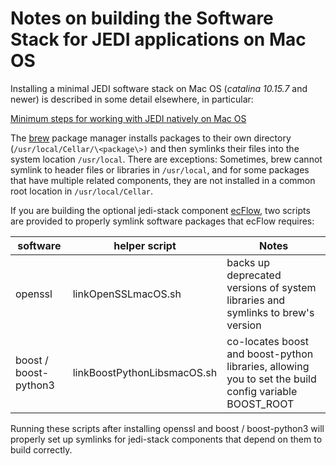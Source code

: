 # Notes on building the Software Stack for JEDI applications on Mac OS

Installing a minimal JEDI software stack on Mac OS (*catalina 10.15.7* and newer) is described in some detail elsewhere, in particular:

[Minimum steps for working with JEDI natively on Mac OS](https://github.com/JCSDA-internal/jedi-docs/blob/develop/howto/macos/minimum.md)

The [brew](https://brew.sh) package manager installs packages to their own directory (`/usr/local/Cellar/\<package\>)` and then symlinks their files into the system location `/usr/local`. There are exceptions: Sometimes, brew cannot symlink to header files or libraries in `/usr/local`, and for some packages that have multiple related components, they are not installed in a common root location in `/usr/local/Cellar`.

If you are building the optional jedi-stack component [ecFlow](https://confluence.ecmwf.int/display/ECFLOW/ecflow+home), two scripts are provided to properly symlink software packages that ecFlow requires:

| software  | helper script | Notes |
| -------   | --------------- | ----- |
| openssl   | linkOpenSSLmacOS.sh | backs up deprecated versions of system libraries and symlinks to brew's version |
| boost / boost-python3 | linkBoostPythonLibsmacOS.sh | co-locates boost and boost-python libraries, allowing you to set the build config variable BOOST_ROOT |

Running these scripts after installing openssl and boost / boost-python3 will properly set up symlinks for jedi-stack components that depend on them to build correctly.
